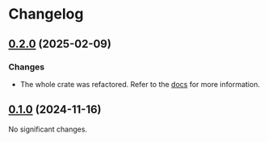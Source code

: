 # Changelog

<!-- changelogging: start -->

## [0.2.0](https://github.com/nekitdev/otp-std/tree/v0.2.0) (2025-02-09)

### Changes

- The whole crate was refactored. Refer to the [docs](https://docs.rs/otp-std) for more information.

## [0.1.0](https://github.com/nekitdev/otp-std/tree/v0.1.0) (2024-11-16)

No significant changes.
